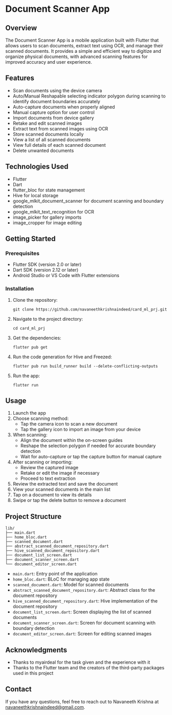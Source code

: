 # Document Scanner App

## Overview

The Document Scanner App is a mobile application built with Flutter that allows users to scan documents, extract text using OCR, and manage their scanned documents. It provides a simple and efficient way to digitize and organize physical documents, with advanced scanning features for improved accuracy and user experience.

## Features

- Scan documents using the device camera
- Auto/Manual Reshapable selecting indicator polygon during scanning to identify document boundaries accurately
- Auto-capture documents when properly aligned
- Manual capture option for user control
- Import documents from device gallery
- Retake and edit scanned images
- Extract text from scanned images using OCR
- Store scanned documents locally
- View a list of all scanned documents
- View full details of each scanned document
- Delete unwanted documents

## Technologies Used

- Flutter
- Dart
- flutter_bloc for state management
- Hive for local storage
- google_mlkit_document_scanner for document scanning and boundary detection
- google_mlkit_text_recognition for OCR
- image_picker for gallery imports
- image_cropper for image editing

## Getting Started

### Prerequisites

- Flutter SDK (version 2.0 or later)
- Dart SDK (version 2.12 or later)
- Android Studio or VS Code with Flutter extensions

### Installation

1. Clone the repository:
   ```
   git clone https://github.com/navaneethkrishnaindeed/card_ml_prj.git
   ```

2. Navigate to the project directory:
   ```
   cd card_ml_prj
   ```

3. Get the dependencies:
   ```
   flutter pub get
   ```

4. Run the code generation for Hive and Freezed:
   ```
   flutter pub run build_runner build --delete-conflicting-outputs
   ```

5. Run the app:
   ```
   flutter run
   ```

## Usage

1. Launch the app
2. Choose scanning method:
   - Tap the camera icon to scan a new document
   - Tap the gallery icon to import an image from your device
3. When scanning:
   - Align the document within the on-screen guides
   - Reshape the selection polygon if needed for accurate boundary detection
   - Wait for auto-capture or tap the capture button for manual capture
4. After scanning or importing:
   - Review the captured image
   - Retake or edit the image if necessary
   - Proceed to text extraction
5. Review the extracted text and save the document
6. View your scanned documents in the main list
7. Tap on a document to view its details
8. Swipe or tap the delete button to remove a document

## Project Structure

```
lib/
├── main.dart
├── home_bloc.dart
├── scanned_document.dart
├── abstract_scanned_document_repository.dart
├── hive_scanned_document_repository.dart
├── document_list_screen.dart
├── document_scanner_screen.dart
└── document_editor_screen.dart
```

- `main.dart`: Entry point of the application
- `home_bloc.dart`: BLoC for managing app state
- `scanned_document.dart`: Model for scanned documents
- `abstract_scanned_document_repository.dart`: Abstract class for the document repository
- `hive_scanned_document_repository.dart`: Hive implementation of the document repository
- `document_list_screen.dart`: Screen displaying the list of scanned documents
- `document_scanner_screen.dart`: Screen for document scanning with boundary detection
- `document_editor_screen.dart`: Screen for editing scanned images

## Acknowledgments

- Thanks to myairdeal for the task given and the experience with it
- Thanks to the Flutter team and the creators of the third-party packages used in this project

## Contact

If you have any questions, feel free to reach out to Navaneeth Krishna at navaneethkrishnaindeed@gmail.com.